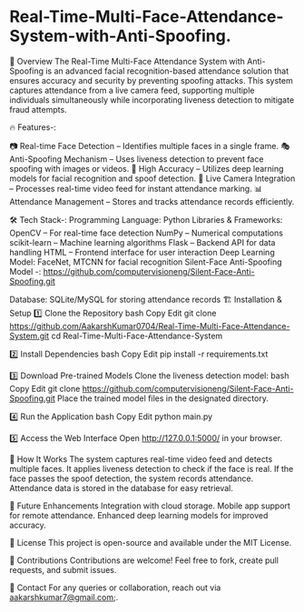 # Real-Time-Multi-Face-Attendance-System-with-Anti-Spoofing.
🚀 Overview
The Real-Time Multi-Face Attendance System with Anti-Spoofing is an advanced facial recognition-based attendance solution that ensures accuracy and security by preventing spoofing attacks. This system captures attendance from a live camera feed, supporting multiple individuals simultaneously while incorporating liveness detection to mitigate fraud attempts.


🔥 Features-:

📷 Real-time Face Detection – Identifies multiple faces in a single frame.
🎭 Anti-Spoofing Mechanism – Uses liveness detection to prevent face spoofing with images or videos.
🎯 High Accuracy – Utilizes deep learning models for facial recognition and spoof detection.
📡 Live Camera Integration – Processes real-time video feed for instant attendance marking.
📊 Attendance Management – Stores and tracks attendance records efficiently.

🛠️ Tech Stack-:
Programming Language: Python
Libraries & Frameworks:
OpenCV – For real-time face detection
NumPy – Numerical computations
scikit-learn – Machine learning algorithms
Flask – Backend API for data handling
HTML – Frontend interface for user interaction
Deep Learning Model:
FaceNet, MTCNN for facial recognition
Silent-Face Anti-Spoofing Model -: https://github.com/computervisioneng/Silent-Face-Anti-Spoofing.git

Database: SQLite/MySQL for storing attendance records
🏗️ Installation & Setup
1️⃣ Clone the Repository
bash
Copy
Edit
git clone https://github.com/AakarshKumar0704/Real-Time-Multi-Face-Attendance-System.git
cd Real-Time-Multi-Face-Attendance-System


2️⃣ Install Dependencies
bash
Copy
Edit
pip install -r requirements.txt


3️⃣ Download Pre-trained Models
Clone the liveness detection model:
bash
Copy
Edit
git clone https://github.com/computervisioneng/Silent-Face-Anti-Spoofing.git
Place the trained model files in the designated directory.


4️⃣ Run the Application
bash
Copy
Edit
python main.py


5️⃣ Access the Web Interface
Open http://127.0.0.1:5000/ in your browser.


📌 How It Works
The system captures real-time video feed and detects multiple faces.
It applies liveness detection to check if the face is real.
If the face passes the spoof detection, the system records attendance.
Attendance data is stored in the database for easy retrieval.


🎯 Future Enhancements
Integration with cloud storage.
Mobile app support for remote attendance.
Enhanced deep learning models for improved accuracy.


📜 License
This project is open-source and available under the MIT License.


🤝 Contributions
Contributions are welcome! Feel free to fork, create pull requests, and submit issues.


📧 Contact
For any queries or collaboration, reach out via aakarshkumar7@gmail.com;.

